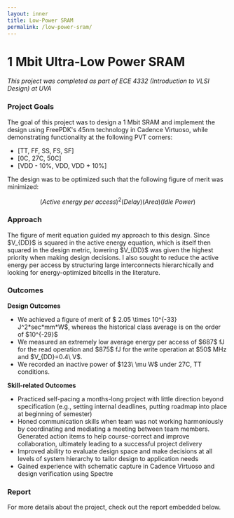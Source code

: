 ```yaml
---
layout: inner
title: Low-Power SRAM
permalink: /low-power-sram/
---
```

# 1 Mbit Ultra-Low Power SRAM
*This project was completed as part of ECE 4332 (Introduction to VLSI Design) at UVA*


### Project Goals
<p class="description">The goal of this project was to design a 1 Mbit SRAM and implement the design using FreePDK's 45nm technology in Cadence Virtuoso, while demonstrating functionality at the following PVT corners:</p>

<ul>
    <li>[TT, FF, SS, FS, SF]</li>
    <li>[0C, 27C, 50C]</li>
    <li>[VDD - 10%, VDD, VDD + 10%]</li>
</ul>

<p class='description'>The design was to be optimized such that the following figure of merit was minimized:</p>

$$ (Active\ energy\ per\ access)^2(Delay)(Area)(Idle\ Power)$$

### Approach
<p class='description'>The figure of merit equation guided my approach to this design. Since $V_{DD}$ is squared in the active energy equation, which is itself then squared in the design metric, lowering $V_{DD}$ was given the highest priority when making design decisions. I also sought to reduce the active energy per access by structuring large interconnects hierarchically and looking for energy-optimized bitcells in the literature.</p>

### Outcomes

<p class='description'> <b> Design Outcomes </b></p>
<ul>
    <li>We achieved a figure of merit of $ 2.05 \times 10^{-33} J^2*sec*mm*W$, whereas the historical class average is on the order of $10^{-29}$</li>
    <li>We measured an extremely low average energy per access of $687$ fJ for the read operation and $875$ fJ for the write operation at $50$ MHz and $V_{DD}=0.4\ V$.</li>
    <li>We recorded an inactive power of $123\ \mu W$ under 27C, TT conditions.</li>
</ul>

<p class='description'> <b> Skill-related Outcomes </b></p>
<ul>
    <li>Practiced self-pacing a months-long project with little direction beyond specification (e.g., setting internal deadlines, putting roadmap into place at beginning of semester) </li>
    <li>Honed communication skills when team was not working harmoniously by coordinating and mediating a meeting between team members. Generated action items to help course-correct and improve collaboration, ultimately leading to a successful project delivery</li>
    <li>Improved ability to evaluate design space and make decisions at all levels of system hierarchy to tailor design to application needs</li>
    <li>Gained experience with schematic capture in Cadence Virtuoso and design verification using Spectre</li>
    
</ul>

### Report
<p class='description'>For more details about the project, check out the report embedded below.</p>

<div class='pdf-container'>
<object data="../../assets/DesmanECE4332Report.pdf" style="width:100%;height:100%;" type='application/pdf'></object></div>





